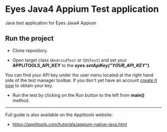 # Eyes Java4 Appium Test application

Java test application for Eyes Java4 Appium

## Run the project

- Clone repository.

- Open target class (``AndroidTest`` or ``IOSTest``) and set your **APPLITOOLS_API_KEY** to the ***eyes.setApiKey("YOUR_API_KEY")***.

You can find your API key under the user menu located at the right hand side of the test manager toolbar. 
If you don't yet have an account [create it now](https://applitools.com/users/register) to obtain your key.

- Run the test by clicking on the Run button to the left from **main()** method. 


---

Full guide is also available on the Applitools website:

- https://applitools.com/tutorials/appium-native-java.html
